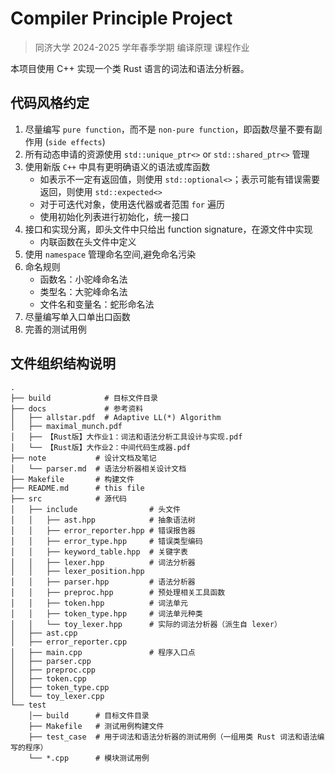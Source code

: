 # Compiler Principle Project

> 同济大学 2024-2025 学年春季学期 编译原理 课程作业

本项目使用 C++ 实现一个类 Rust 语言的词法和语法分析器。

## 代码风格约定

1. 尽量编写 `pure function`，而不是 `non-pure function`，即函数尽量不要有副作用 (`side effects`)
2. 所有动态申请的资源使用 `std::unique_ptr<>` or `std::shared_ptr<>` 管理
3. 使用新版 `C++` 中具有更明确语义的语法或库函数
   - 如表示不一定有返回值，则使用 `std::optional<>`；表示可能有错误需要返回，则使用 `std::expected<>`
   - 对于可迭代对象，使用迭代器或者范围 `for` 遍历
   - 使用初始化列表进行初始化，统一接口
4. 接口和实现分离，即头文件中只给出 function signature，在源文件中实现
   - 内联函数在头文件中定义
5. 使用 `namespace` 管理命名空间,避免命名污染
6. 命名规则
   - 函数名：小驼峰命名法
   - 类型名：大驼峰命名法
   - 文件名和变量名：蛇形命名法
7. 尽量编写单入口单出口函数
8. 完善的测试用例

## 文件组织结构说明

```shell
.
├── build            # 目标文件目录
├── docs             # 参考资料
│   ├── allstar.pdf  # Adaptive LL(*) Algorithm
│   ├── maximal_munch.pdf
│   ├── 【Rust版】大作业1：词法和语法分析工具设计与实现.pdf
│   └── 【Rust版】大作业2：中间代码生成器.pdf
├── note           # 设计文档及笔记
│   └── parser.md  # 语法分析器相关设计文档
├── Makefile       # 构建文件
├── README.md      # this file
├── src            # 源代码
│   ├── include                # 头文件
│   │   ├── ast.hpp            # 抽象语法树
│   │   ├── error_reporter.hpp # 错误报告器
│   │   ├── error_type.hpp     # 错误类型编码
│   │   ├── keyword_table.hpp  # 关键字表
│   │   ├── lexer.hpp          # 词法分析器
│   │   ├── lexer_position.hpp
│   │   ├── parser.hpp         # 语法分析器
│   │   ├── preproc.hpp        # 预处理相关工具函数
│   │   ├── token.hpp          # 词法单元
│   │   ├── token_type.hpp     # 词法单元种类
│   │   └── toy_lexer.hpp      # 实际的词法分析器（派生自 lexer）
│   ├── ast.cpp
│   ├── error_reporter.cpp
│   ├── main.cpp               # 程序入口点
│   ├── parser.cpp
│   ├── preproc.cpp
│   ├── token.cpp
│   ├── token_type.cpp
│   └── toy_lexer.cpp
└── test
    │── build      # 目标文件目录
    ├── Makefile   # 测试用例构建文件
    ├── test_case  # 用于词法和语法分析器的测试用例（一组用类 Rust 词法和语法编写的程序）
    └── *.cpp      # 模块测试用例
```
